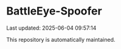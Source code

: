 # BattleEye-Spoofer

Last updated: 2025-06-04 09:57:14

This repository is automatically maintained.
